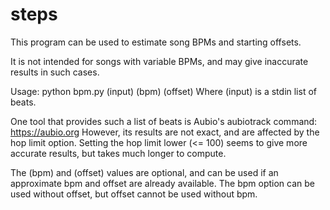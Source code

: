 # steps

This program can be used to estimate song BPMs and starting offsets.

It is not intended for songs with variable BPMs, and may give inaccurate results
in such cases.

Usage:
python bpm.py (input) (bpm) (offset)
Where (input) is a stdin list of beats.

One tool that provides such a list of beats is Aubio's aubiotrack command:
https://aubio.org
However, its results are not exact, and are affected by the hop limit option.
Setting the hop limit lower (<= 100) seems to give more accurate results, but
takes much longer to compute.

The (bpm) and (offset) values are optional, and can be used if an approximate
bpm and offset are already available. The bpm option can be used without offset,
but offset cannot be used without bpm.
